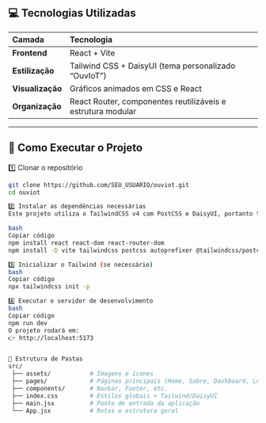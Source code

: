 ## 💻 Tecnologias Utilizadas

| Camada | Tecnologia |
|:-------|:------------|
| **Frontend** | React + Vite |
| **Estilização** | Tailwind CSS + DaisyUI (tema personalizado “OuvIoT”) |
| **Visualização** | Gráficos animados em CSS e React |
| **Organização** | React Router, componentes reutilizáveis e estrutura modular |

---

## 🚀 Como Executar o Projeto

1️⃣ Clonar o repositório
```bash
git clone https://github.com/SEU_USUARIO/ouviot.git
cd ouviot

2️⃣ Instalar as dependências necessárias
Este projeto utiliza o TailwindCSS v4 com PostCSS e DaisyUI, portanto todas as dependências devem ser instaladas manualmente:

bash
Copiar código
npm install react react-dom react-router-dom
npm install -D vite tailwindcss postcss autoprefixer @tailwindcss/postcss daisyui

3️⃣ Inicializar o Tailwind (se necessário)
bash
Copiar código
npx tailwindcss init -p

4️⃣ Executar o servidor de desenvolvimento
bash
Copiar código
npm run dev
O projeto rodará em:
👉 http://localhost:5173


🧩 Estrutura de Pastas
src/
 ├── assets/           # Imagens e ícones
 ├── pages/            # Páginas principais (Home, Sobre, Dashboard, Login)
 ├── components/       # Navbar, Footer, etc.
 ├── index.css         # Estilos globais + Tailwind/DaisyUI
 ├── main.jsx          # Ponto de entrada da aplicação
 └── App.jsx           # Rotas e estrutura geral

